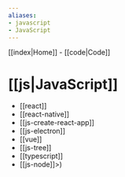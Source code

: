 ```yaml
---
aliases: 
- javascript
- JavaScript
---
```


[[index|Home]] -
[[code|Code]] 

# [[js|JavaScript]]

- [[react]]
- [[react-native]]
- [[js-create-react-app]]
- [[js-electron]]
- [[vue]]
- [[js-tree]]
- [[typescript]]
- [[js-node]]>)